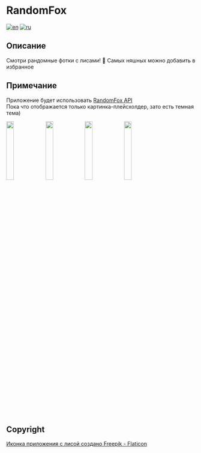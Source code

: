 # RandomFox
[![en](https://img.shields.io/badge/lang-en-yellow)](https://github.com/taasonei/RandomFox/blob/master/README.md)
[![ru](https://img.shields.io/badge/%D1%8F%D0%B7%D1%8B%D0%BA-%D1%80%D1%83%D1%81%D1%81%D0%BA%D0%B8%D0%B9-orange)](https://github.com/taasonei/RandomFox/blob/master/README.ru.md)

## Описание
Смотри рандомные фотки с лисами! 🦊 Самых няшных можно добавить в избранное

## Примечание
Приложение будет использовать [RandomFox API](https://github.com/xinitrc-dev/randomfox.ca)  
Пока что отображается только картинка-плейсхолдер, зато есть темная тема)
  

<img src=https://user-images.githubusercontent.com/58473570/174455509-98eaabef-f772-4444-9de7-6c51ab966354.png width=20% height=20%> <img src=https://user-images.githubusercontent.com/58473570/174455506-e3acbdbe-9e93-44ba-b1f5-04527ded9b6e.png width=20% height=20%> <img src=https://user-images.githubusercontent.com/58473570/174455504-ff98dc7a-44c1-4a67-bd8f-e88176938312.png width=20% height=20%> <img src=https://user-images.githubusercontent.com/58473570/174455510-a0057396-ee95-4ff4-b87f-432b8a55a8fc.png width=20% height=20%>

## Copyright
<a href="https://www.flaticon.com/free-icons/fox" title="fox icons">Иконка приложения с лисой создано Freepik - Flaticon</a>
